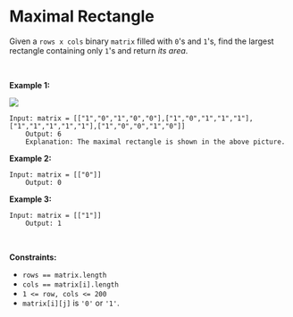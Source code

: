 # Maximal Rectangle


Given a `rows x cols` binary `matrix` filled with `0`'s and `1`'s, find
the largest rectangle containing only `1`'s and return *its area*.

 

**Example 1:**

![](https://assets.leetcode.com/uploads/2020/09/14/maximal.jpg)

    Input: matrix = [["1","0","1","0","0"],["1","0","1","1","1"],["1","1","1","1","1"],["1","0","0","1","0"]]
        Output: 6
        Explanation: The maximal rectangle is shown in the above picture.
        

**Example 2:**

    Input: matrix = [["0"]]
        Output: 0
        

**Example 3:**

    Input: matrix = [["1"]]
        Output: 1
        

 

**Constraints:**

- `rows == matrix.length`
- `cols == matrix[i].length`
- `1 <= row, cols <= 200`
- `matrix[i][j]` is `'0'` or `'1'`.
